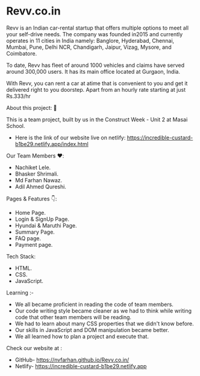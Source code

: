 # Revv.co.in

Revv is an Indian car-rental startup that offers multiple options to meet all your self-drive needs. The company was founded in2015 and currently operates in 11 cities in India namely: Banglore, Hyderabad, Chennai, Mumbai, Pune, Delhi NCR, Chandigarh, Jaipur, Vizag, Mysore, and Coimbatore.

To date, Revv has fleet of around 1000 vehicles and claims have served around 300,000 users. It has its main office located at Gurgaon, India.

With Revv, you can rent a car at atime that is convenient to you and get it delivered right to you doorstep. Apart from an hourly rate starting at just Rs.333/hr

About this project: 🙌

This is a team project, built by us in the Construct Week - Unit 2 at Masai School.

   * Here is the link of our website live on netlify: https://incredible-custard-b1be29.netlify.app/index.html

 Our Team Members ❤️:
 * Nachiket Lele.
 * Bhasker Shrimali.
 * Md Farhan Nawaz.
 * Adil Ahmed Qureshi.
 
 Pages & Features 👇:
 * Home Page.
 * Login & SignUp Page.
 * Hyundai & Maruthi Page.
 * Summary Page.
 * FAQ page.
 * Payment page.

 Tech Stack:
 * HTML.
 * CSS.
 * JavaScript.

 Learning :-
 * We all became proficient in reading the code of team members.
 * Our code writing style became cleaner as we had to think while writing code that other team members will be reading.
 * We had to learn about many CSS properties that we didn't know before.
 * Our skills in JavaScript and DOM manipulation became better.
 * We all learned how to plan a project and execute that.

 Check our website at :
 * GitHub- https://nvfarhan.github.io/Revv.co.in/
 * Netlify- https://incredible-custard-b1be29.netlify.app
